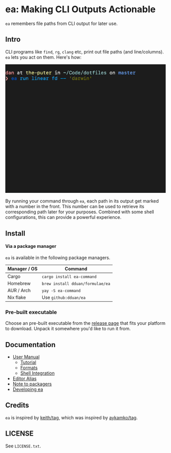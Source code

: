 # ea: Making CLI Outputs Actionable

`ea` remembers file paths from CLI output for later use.

## Intro

CLI programs like `find`, `rg`, `clang` etc, print out file paths (and line/columns). `ea` lets you act on
them. Here's how:

![Aliasing In Action](demo.gif)

By running your command through `ea`, each path in its output get marked with a number in the front. This
number can be used to retrieve its corresponding path later for your purposes. Combined with some shell
configurations, this can provide a powerful experience.

## Install

#### Via a package manager

`ea` is available in the following package managers.

| Manager / OS | Command                          |
| ------------ | -------------------------------- |
| Cargo        | `cargo install ea-command`       |
| Homebrew     | `brew install dduan/formulae/ea` |
| AUR / Arch   | `yay -S ea-command`              |
| Nix flake    | Use `github:dduan/ea`            |

### Pre-built executable

Choose an pre-built executable from the [release page][] that fits your
platform to download. Unpack it somewhere you'd like to run it from.

[release page]: https://github.com/dduan/ea/releases

## Documentation

* [User Manual](docs/UserManual.md)
    * [Tutorial](docs/UserManual.md#description)
    * [Formats](docs/UserManual.md#formats)
    * [Shell Integration](docs/UserManual.md#shell-integration)
* [Editor Alias](docs/ShellIntegrations.md#editor-alias)
* [Note to packagers](docs/Packaging.md)
* [Developing ea](docs/Developing.md)

## Credits

`ea` is inspired by [keith/tag][], which was inspired by [aykamko/tag][].

[keith/tag]: https://github.com/keith/tag
[aykamko/tag]: https://github.com/aykamko/tag

## LICENSE

See `LICENSE.txt`.
